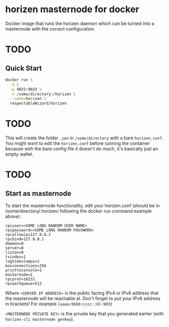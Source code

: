 horizen masternode for docker
===================

Docker image that runs the horizen daemon which can be turned into a masternode with the correct configuration.

# TODO
Quick Start 
-----------

```bash
docker run \
  -d \
  -p 9033:9033 \
  -v /some/directory:/horizen \
  --name=horizen \
  respectableWizard/horizen
```
# TODO
This will create the folder `.zen` in `/some/directory` with a bare `horizen.conf`. You might want to edit the `horizen.conf` before running the container because with the bare config file it doesn't do much, it's basically just an empty wallet.

# TODO
Start as masternode
-------------------

To start the masternode functionality, edit your horizen.conf (should be in /some/directory/.horizen/ following the docker run command example above):

```
rpcuser=<SOME LONG RANDOM USER NAME>
rpcpassword=<SOME LONG RANDOM PASSWORD>
rpcallowip=127.0.0.1
rpcbind=127.0.0.1
daemon=0
server=0
listen=0
txindex=1
logtimestamps=1
maxconnections=256
printtoconsole=1
masternode=1
rpcprot=18231
rpcworkqueue=512
```

Where `<SERVER IP ADDRESS>` is the public facing IPv4 or IPv6 address that the masternode will be reachable at.
Don't forget to put your IPv6 address in brackets! For example `[aaaa:bbbb:cccc::0]:9033`

`<MASTERNODE PRIVATE KEY>` is the private key that you generated earlier (with `horizen-cli masternode genkey`).
